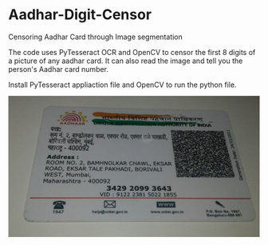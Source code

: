 # Aadhar-Digit-Censor
Censoring Aadhar Card through Image segmentation


The code uses PyTesseract OCR and OpenCV to censor the first 8 digits of a picture of any aadhar card. It can also read the image and tell you the person's Aadhar card number.

Install PyTesseract appliaction file and OpenCV to run the python file.

![test](https://github.com/Siddharth-Gautam0/Aadhar-Digit-Censor/blob/main/Before-after/Screenshot%20(298).png)
